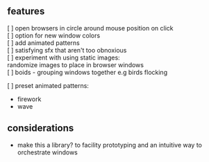 ## features
[ ] open browsers in circle around mouse position on click   
[ ] option for new window colors  
[ ] add animated patterns  
[ ] satisfying sfx that aren't too obnoxious  
[ ] experiment with using static images:   
  randomize images to place in browser windows   
[ ] boids - grouping windows together e.g birds flocking  

[ ] preset animated patterns:
- firework
- wave

## considerations
- make this a library? to facility prototyping and an intuitive way to orchestrate windows